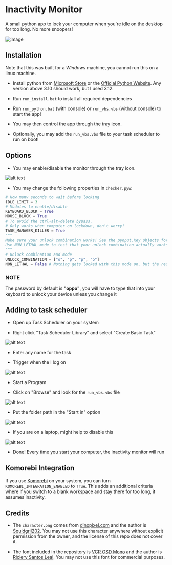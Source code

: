 # Inactivity Monitor

A small python app to lock your computer when you're idle on the desktop for too long. No more snoopers!

![image](./assets/readme_photo.jpg)

## Installation

Note that this was built for a *Windows* machine, you cannot run this on a linux machine.

+ Install python from [Microsoft Store](https://apps.microsoft.com/detail/9ncvdn91xzqp) or the [Official Python Website](https://www.python.org/downloads/release/python-3126/). Any version above 3.10 should work, but I used 3.12.

+ Run `run_install.bat` to install all required dependencies
+ Run `run_python.bat` (with console) or `run_vbs.vbs` (without console) to start the app!
+ You may then control the app through the tray icon.
+ Optionally, you may add the `run_vbs.vbs` file to your task scheduler to run on boot!

## Options

+ You may enable/disable the monitor through the tray icon.

![alt text](./assets/readme_tray_screenshot.png)

+ You may change the following properties in `checker.pyw`:

```py
# How many seconds to wait before locking 
IDLE_LIMIT = 3
# Modules to enable/disable
KEYBOARD_BLOCK = True
MOUSE_BLOCK = True
# To avoid the ctrl+alt+delete bypass.
# Only works when computer on lockdown, don't worry!
TASK_MANAGER_KILLER = True
"""
Make sure your unlock combination works! See the pynput.Key objects for special keys.
Use NON_LETHAL mode to test that your unlock combination actually works before deploying
"""
# Unlock combination and mode
UNLOCK_COMBINATION = ["o", "p", "p", "o"]
NON_LETHAL = False # Nothing gets locked with this mode on, but the rest of the app will work.
```

### NOTE

The password by default is **"oppo"**, you will have to type that into your keyboard to unlock your device unless you change it

## Adding to task scheduler

+ Open up Task Scheduler on your system

+ Right click "Task Scheduler Library" and select "Create Basic Task"

![alt text](./assets/readme_task_guide_1.png)

+ Enter any name for the task

+ Trigger when the I log on

![alt text](./assets/readme_task_guide_2.png)

+ Start a Program

+ Click on "Browse" and look for the `run_vbs.vbs` file

![alt text](./assets/readme_task_guide_3.png)

+ Put the folder path in the "Start in" option

![alt text](./assets//readme_task_guide_4.png)

+ If you are on a laptop, might help to disable this

![alt text](./assets/readme_task_guide_5.png)

+ Done! Every time you start your computer, the inactivity monitor will run

## Komorebi Integration

If you use [Komorebi](https://github.com/LGUG2Z/komorebi) on your system, you can turn `KOMOREBI_INTEGRATION_ENABLED` to `True`. This adds an additional criteria where if you switch to a blank workspace and stay there for too long, it assumes inactivity.

## Credits

+ The `character.png` comes from [dinopixel.com](https://dinopixel.com/guess-the-character-from-just-black-and-white-color-pixel-art-10625) and the author is [Squidgril202](https://dinopixel.com/user/squidgril202). You may not use this character anywhere without explicit permission from the owner, and the license of this repo does not cover it.

+ The font included in the repository is [VCR OSD Mono](https://www.dafont.com/vcr-osd-mono.font) and the author is [Riciery Santos Leal](https://www.dafont.com/mrmanet.d5509). You may not use this font for commercial purposes.
